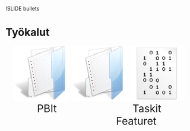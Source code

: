 !SLIDE bullets
# Työkalut #

<div style="width:100%; text-align: center;">
<img src="folder_documents.png" style="width:30%"/>
<img src="folder_documents.png" style="width:30%"/>
<img src="binary.png" style="width:30%"/>
</div>

<div style="width:100%; text-align: center">
<span style="font-size: 200%; margin-right: 200px">PBIt</span>
<span style="font-size: 200%">Taskit</span>
<span style="font-size: 200%; margin-left: 200px">Featuret</span>
</div>

